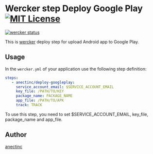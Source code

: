 Wercker step Deploy Google Play [![MIT License](http://img.shields.io/badge/license-MIT-blue.svg?style=flat)](https://github.com/kagweb/wercker-step-deploy-googleplay/blob/master/LICENCE)
====

[![wercker status](https://app.wercker.com/status/e1c4b63dddce4ac791cb4c7bc9c1584b/m "wercker status")](https://app.wercker.com/project/bykey/e1c4b63dddce4ac791cb4c7bc9c1584b)

This is [wercker](http://wercker.com/) deploy step for upload Android app to Google Play.

## Usage

In the `wercker.yml` of your application use the following step definition:

```yaml
steps:
   - anectinc/deploy-googleplay:
     service_account_email: $SERVICE_ACCOUNT_EMAIL
     key_file: /PATH/TO/KEY
     package_name: PACKAGE_NAME
     app_file: /PATH/TO/APK
     track: TRACK
```

To use this step, you need to set $SERVICE_ACCOUNT_EMAIL, key_file, package_name and app_file.

## Author

[anectinc](https://github.com/anectinc)
